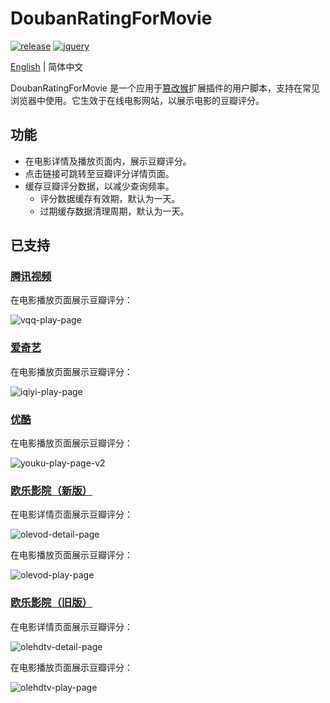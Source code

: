 # DoubanRatingForMovie

[![release](https://img.shields.io/github/v/release/ciphersaw/DoubanRatingForMovie)](https://github.com/ciphersaw/DoubanRatingForMovie) [![jquery](https://img.shields.io/badge/jquery-3.6.0-blue)](https://jquery.com/)

[English](README.md) | 简体中文

DoubanRatingForMovie 是一个应用于[篡改猴](https://www.tampermonkey.net/)扩展插件的用户脚本，支持在常见浏览器中使用。它生效于在线电影网站，以展示电影的豆瓣评分。

## 功能

- 在电影详情及播放页面内，展示豆瓣评分。
- 点击链接可跳转至豆瓣评分详情页面。
- 缓存豆瓣评分数据，以减少查询频率。
	- 评分数据缓存有效期，默认为一天。
	- 过期缓存数据清理周期，默认为一天。

## 已支持

### [腾讯视频](https://v.qq.com/)

在电影播放页面展示豆瓣评分：

![vqq-play-page](https://blog-1255335783.cos.ap-guangzhou.myqcloud.com/DoubanRatingForMovie/README/vqq-play-page.png)

### [爱奇艺](https://www.iqiyi.com/)

在电影播放页面展示豆瓣评分：

![iqiyi-play-page](https://blog-1255335783.cos.ap-guangzhou.myqcloud.com/DoubanRatingForMovie/README/iqiyi-play-page.png)

### [优酷](https://youku.com/)

在电影播放页面展示豆瓣评分：

![youku-play-page-v2](https://blog-1255335783.cos.ap-guangzhou.myqcloud.com/DoubanRatingForMovie/README/youku-play-page-v2.png)

### [欧乐影院（新版）](https://www.olevod.com/)

在电影详情页面展示豆瓣评分：

![olevod-detail-page](https://blog-1255335783.cos.ap-guangzhou.myqcloud.com/DoubanRatingForMovie/README/olevod-detail-page.png)

在电影播放页面展示豆瓣评分：

![olevod-play-page](https://blog-1255335783.cos.ap-guangzhou.myqcloud.com/DoubanRatingForMovie/README/olevod-play-page.png)

### [欧乐影院（旧版）](https://www.olehdtv.com/)

在电影详情页面展示豆瓣评分：

![olehdtv-detail-page](https://blog-1255335783.cos.ap-guangzhou.myqcloud.com/DoubanRatingForMovie/README/olehdtv-detail-page.png)

在电影播放页面展示豆瓣评分：

![olehdtv-play-page](https://blog-1255335783.cos.ap-guangzhou.myqcloud.com/DoubanRatingForMovie/README/olehdtv-play-page.png)
